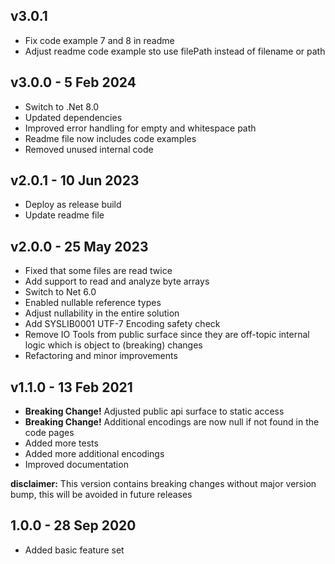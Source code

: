 ﻿## v3.0.1
* Fix code example 7 and 8 in readme
* Adjust readme code example sto use filePath instead of filename or path

## v3.0.0 - 5 Feb 2024
* Switch to .Net 8.0
* Updated dependencies
* Improved error handling for empty and whitespace path
* Readme file now includes code examples
* Removed unused internal code

## v2.0.1 - 10 Jun 2023
* Deploy as release build
* Update readme file

## v2.0.0 - 25 May 2023
* Fixed that some files are read twice
* Add support to read and analyze byte arrays
* Switch to Net 6.0
* Enabled nullable reference types
* Adjust nullability in the entire solution
* Add SYSLIB0001 UTF-7 Encoding safety check
* Remove IO Tools from public surface since they are off-topic internal logic which is object to (breaking) changes
* Refactoring and minor improvements

## v1.1.0 - 13 Feb 2021
* **Breaking Change!** Adjusted public api surface to static access
* **Breaking Change!** Additional encodings are now null if not found in the code pages
* Added more tests
* Added more additional encodings
* Improved documentation

**disclaimer:** This version contains breaking changes without major version bump,
this will be avoided in future releases

## 1.0.0 - 28 Sep 2020
* Added basic feature set